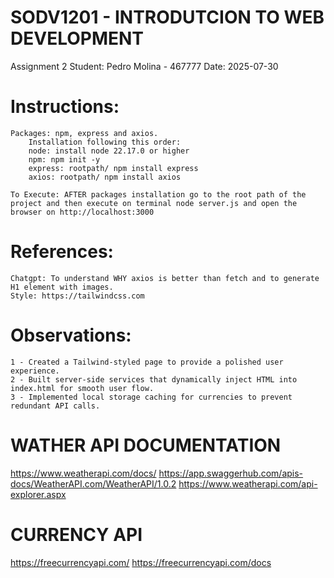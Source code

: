 # SODV1201 - INTRODUTCION TO WEB DEVELOPMENT
Assignment 2
Student: Pedro Molina - 467777
Date: 2025-07-30

# Instructions:     
    
    Packages: npm, express and axios.
        Installation following this order:
        node: install node 22.17.0 or higher
        npm: npm init -y
        express: rootpath/ npm install express 
        axios: rootpath/ npm install axios
    
    To Execute: AFTER packages installation go to the root path of the project and then execute on terminal node server.js and open the browser on http://localhost:3000
    
# References: 
    Chatgpt: To understand WHY axios is better than fetch and to generate H1 element with images.
    Style: https://tailwindcss.com

# Observations:
    1 - Created a Tailwind-styled page to provide a polished user experience.
    2 - Built server-side services that dynamically inject HTML into index.html for smooth user flow.
    3 - Implemented local storage caching for currencies to prevent redundant API calls.


# WATHER API DOCUMENTATION
https://www.weatherapi.com/docs/
https://app.swaggerhub.com/apis-docs/WeatherAPI.com/WeatherAPI/1.0.2
https://www.weatherapi.com/api-explorer.aspx

# CURRENCY API
https://freecurrencyapi.com/
https://freecurrencyapi.com/docs


